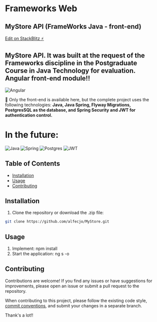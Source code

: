 # Frameworks Web


## MyStore API (FrameWorks Java - front-end)

[Edit on StackBlitz ⚡️](https://stackblitz.com/edit/1wz4z6)

## MyStore API. It was built at the request of the Frameworks discipline in the Postgraduate Course in Java Technology for evaluation. Angular front-end module!!

![Angular](https://img.shields.io/badge/angular-%23DD0031.svg?style=for-the-badge&logo=angular&logoColor=white)

🎉 Only the front-end is available here, but the complete project uses the following technologies: **Java, Java Spring, Flyway Migrations, PostgresSQL as the database, and Spring Security and JWT for authentication control.**

# In the future:

![Java](https://img.shields.io/badge/java-%23ED8B00.svg?style=for-the-badge&logo=openjdk&logoColor=white)
![Spring](https://img.shields.io/badge/spring-%236DB33F.svg?style=for-the-badge&logo=spring&logoColor=white)
![Postgres](https://img.shields.io/badge/postgres-%23316192.svg?style=for-the-badge&logo=postgresql&logoColor=white)
![JWT](https://img.shields.io/badge/JWT-black?style=for-the-badge&logo=JSON%20web%20tokens)



## Table of Contents

- [Installation](#installation)
- [Usage](#usage)
- [Contributing](#contributing)

## Installation

1. Clone the repository or download the .zip file:

```bash
git clone https://github.com/alfecjo/MyStore.git
```

## Usage

1. Implement: npm install
2. Start the application: ng s -o

## Contributing

Contributions are welcome! If you find any issues or have suggestions for improvements, please open an issue or submit a pull request to the repository.

When contributing to this project, please follow the existing code style, [commit conventions](https://www.conventionalcommits.org/en/v1.0.0/), and submit your changes in a separate branch.

Thank's a lot!!




